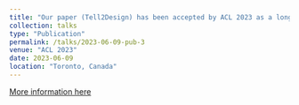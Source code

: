 ```yaml
---
title: "Our paper (Tell2Design) has been accepted by ACL 2023 as a long oral paper."
collection: talks
type: "Publication"
permalink: /talks/2023-06-09-pub-3
venue: "ACL 2023"
date: 2023-06-09
location: "Toronto, Canada"
---
```


[More information here](https://2023.aclweb.org/program/accepted_main_conference/)

